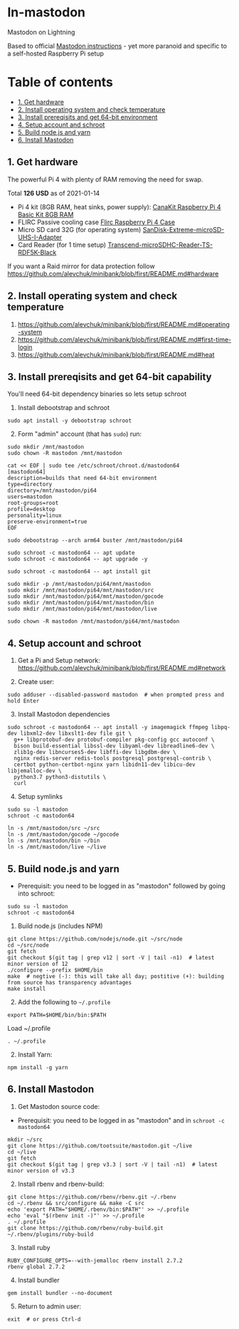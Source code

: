 # ln-mastodon
Mastodon on Lightning

Based to official [Mastodon instructions](https://docs.joinmastodon.org/admin/install/) - yet more paranoid and specific to a self-hosted Raspberry Pi setup

Table of contents
=================

  * [1. Get hardware](#1-get-hardware)
  * [2. Install operating system and check temperature](#2-install-operating-system-and-check-temperature)
  * [3. Install prereqisits and get 64-bit environment](#3-install-prereqisits-and-get-64-bit-capability)
  * [4. Setup account and schroot](#4-setup-account-and-schroot)
  * [5. Build node.js and yarn ](#5-build-nodejs-and-yarn)
  * [6. Install Mastodon](#6-install-mastodon)
 
## 1. Get hardware

The powerful Pi 4 with plenty of RAM removing the need for swap.

Total **126 USD** as of 2021-01-14

* Pi 4 kit (8GB RAM, heat sinks, power supply): [CanaKit Raspberry Pi 4 Basic Kit 8GB RAM](https://camelcamelcamel.com/product/B08DJ9MLHV)
* FLIRC Passive cooling case [Flirc Raspberry Pi 4 Case](https://camelcamelcamel.com/Flirc-Raspberry-Pi-Case-Silver/product/B07WG4DW52)
* Micro SD card 32G (for operating system) [SanDisk-Extreme-microSD-UHS-I-Adapter](https://camelcamelcamel.com/product/B06XWMQ81P)
* Card Reader (for 1 time setup) [Transcend-microSDHC-Reader-TS-RDF5K-Black](https://camelcamelcamel.com/Transcend-microSDHC-Reader-TS-RDF5K-Black/product/B009D79VH4)

If you want a Raid mirror for data protection follow https://github.com/alevchuk/minibank/blob/first/README.md#hardware

## 2. Install operating system and check temperature

1. https://github.com/alevchuk/minibank/blob/first/README.md#operating-system
2. https://github.com/alevchuk/minibank/blob/first/README.md#first-time-login
3. https://github.com/alevchuk/minibank/blob/first/README.md#heat

## 3. Install prereqisits and get 64-bit capability

You'll need 64-bit dependency binaries so lets setup schroot

1. Install debootstrap and schroot
```
sudo apt install -y debootstrap schroot
```

2. Form "admin" account (that has `sudo`) run:
```
sudo mkdir /mnt/mastodon
sudo chown -R mastodon /mnt/mastodon

cat << EOF | sudo tee /etc/schroot/chroot.d/mastodon64
[mastodon64]
description=builds that need 64-bit environment
type=directory
directory=/mnt/mastodon/pi64
users=mastodon
root-groups=root
profile=desktop
personality=linux
preserve-environment=true
EOF

sudo debootstrap --arch arm64 buster /mnt/mastodon/pi64

sudo schroot -c mastodon64 -- apt update
sudo schroot -c mastodon64 -- apt upgrade -y

sudo schroot -c mastodon64 -- apt install git

sudo mkdir -p /mnt/mastodon/pi64/mnt/mastodon
sudo mkdir /mnt/mastodon/pi64/mnt/mastodon/src
sudo mkdir /mnt/mastodon/pi64/mnt/mastodon/gocode
sudo mkdir /mnt/mastodon/pi64/mnt/mastodon/bin
sudo mkdir /mnt/mastodon/pi64/mnt/mastodon/live

sudo chown -R mastodon /mnt/mastodon/pi64/mnt/mastodon
```

## 4. Setup account and schroot

1. Get a Pi and Setup network:
https://github.com/alevchuk/minibank/blob/first/README.md#network

2. Create user:
```
sudo adduser --disabled-password mastodon  # when prompted press and hold Enter
```

3. Install Mastodon dependencies
```
sudo schroot -c mastodon64 -- apt install -y imagemagick ffmpeg libpq-dev libxml2-dev libxslt1-dev file git \
  g++ libprotobuf-dev protobuf-compiler pkg-config gcc autoconf \
  bison build-essential libssl-dev libyaml-dev libreadline6-dev \
  zlib1g-dev libncurses5-dev libffi-dev libgdbm-dev \
  nginx redis-server redis-tools postgresql postgresql-contrib \
  certbot python-certbot-nginx yarn libidn11-dev libicu-dev libjemalloc-dev \
  python3.7 python3-distutils \
  curl
```

4. Setup symlinks
```
sudo su -l mastodon
schroot -c mastodon64

ln -s /mnt/mastodon/src ~/src
ln -s /mnt/mastodon/gocode ~/gocode
ln -s /mnt/mastodon/bin ~/bin
ln -s /mnt/mastodon/live ~/live
```


## 5. Build node.js and yarn 
* Prerequisit: you need to be logged in as "mastodon" followed by going into schroot:
```
sudo su -l mastodon
schroot -c mastodon64
```

1. Build node.js (includes NPM)

```
git clone https://github.com/nodejs/node.git ~/src/node
cd ~/src/node
git fetch
git checkout $(git tag | grep v12 | sort -V | tail -n1)  # latest minor version of 12
./configure --prefix $HOME/bin
make  # negtive (-): this will take all day; postitive (+): building from source has transparency advantages
make install

```

2. Add the following to `~/.profile`

```
export PATH=$HOME/bin/bin:$PATH

```

Load ~/.profile
```
. ~/.profile

```

2. Install Yarn:
```
npm install -g yarn
```


## 6. Install Mastodon

1. Get Mastodon source code:
* Prerequisit: you need to be logged in as "mastodon" and in `schroot -c mastodon64`

```
mkdir ~/src
git clone https://github.com/tootsuite/mastodon.git ~/live
cd ~/live
git fetch
git checkout $(git tag | grep v3.3 | sort -V | tail -n1)  # latest minor version of v3.3
```

2. Install rbenv and rbenv-build:

```
git clone https://github.com/rbenv/rbenv.git ~/.rbenv
cd ~/.rbenv && src/configure && make -C src
echo 'export PATH="$HOME/.rbenv/bin:$PATH"' >> ~/.profile
echo 'eval "$(rbenv init -)"' >> ~/.profile
. ~/.profile
git clone https://github.com/rbenv/ruby-build.git ~/.rbenv/plugins/ruby-build
```

3. Install ruby
```
RUBY_CONFIGURE_OPTS=--with-jemalloc rbenv install 2.7.2
rbenv global 2.7.2
```

4. Install bundler
```
gem install bundler --no-document
```

5. Return to admin user:
```
exit  # or press Ctrl-d
```
